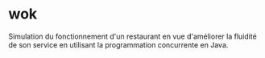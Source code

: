 # wok
Simulation du fonctionnement d'un restaurant en vue d'améliorer la fluidité de son service en utilisant la programmation concurrente en Java.
